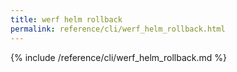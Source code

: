 ```yaml
---
title: werf helm rollback
permalink: reference/cli/werf_helm_rollback.html
---
```


{% include /reference/cli/werf_helm_rollback.md %}
